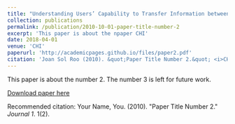 ```yaml
---
title: "Understanding Users’ Capability to Transfer Information between Mixed and Virtual Reality: Position Estimation across Modalities and Perspectives"
collection: publications
permalink: /publication/2010-10-01-paper-title-number-2
excerpt: 'This paper is about the npaper CHI'
date: 2018-04-01
venue: 'CHI'
paperurl: 'http://academicpages.github.io/files/paper2.pdf'
citation: 'Joan Sol Roo (2010). &quot;Paper Title Number 2.&quot; <i>CHI</i>. 1(2).'
---
```

This paper is about the number 2. The number 3 is left for future work.

[Download paper here](http://academicpages.github.io/files/paper2.pdf)

Recommended citation: Your Name, You. (2010). "Paper Title Number 2." <i>Journal 1</i>. 1(2).
